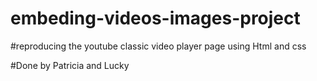 # embeding-videos-images-project

#reproducing the youtube classic video player page using Html and css

#Done by Patricia and Lucky